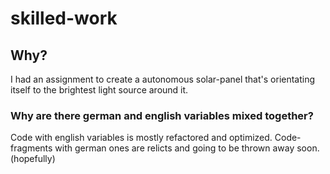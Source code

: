 # skilled-work

## Why?
I had an assignment to create a autonomous solar-panel that's orientating itself to the brightest light source around it.  

### Why are there german and english variables mixed together?  
Code with english variables is mostly refactored and optimized. Code-fragments with german ones are relicts and going to be thrown away soon. (hopefully) 

